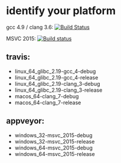 # identify your platform

gcc 4.9 / clang 3.6: [![Build Status](https://travis-ci.org/makiolo/cmaki_identifier.svg?branch=master)](https://travis-ci.org/makiolo/cmaki_identifier)

MSVC 2015: [![Build status](https://ci.appveyor.com/api/projects/status/tljl8xip6m8joi86?svg=true)](https://ci.appveyor.com/project/makiolo/cmaki-identifier)

## travis:
- linux_64_glibc_2.19-gcc_4-debug
- linux_64_glibc_2.19-gcc_4-release
- linux_64_glibc_2.19-clang_3-debug
- linux_64_glibc_2.19-clang_3-release
- macos_64-clang_7-debug
- macos_64-clang_7-release

## appveyor:
- windows_32-msvc_2015-debug
- windows_32-msvc_2015-release
- windows_64-msvc_2015-debug
- windows_64-msvc_2015-release
